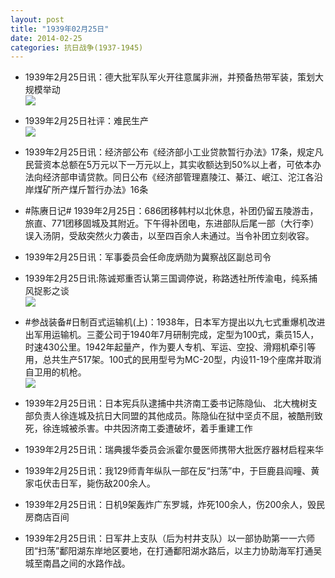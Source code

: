 ```yaml
---
layout: post
title: "1939年02月25日"
date: 2014-02-25
categories: 抗日战争(1937-1945)
---
```


<meta name="referrer" content="no-referrer" />

- 1939年2月25日讯：德大批军队军火开往意属非洲，并预备热带军装，策划大规模举动 <br/><img src="https://ww2.sinaimg.cn/large/aca367d8jw1edvzjv2pasj20590bcab6.jpg" />

- 1939年2月25日社评：难民生产 <br/><img src="https://ww2.sinaimg.cn/large/aca367d8jw1edvxtkc7rej20lw0ye7mj.jpg" />

- 1939年2月25日讯：经济部公布《经济部小工业贷款暂行办法》17条，规定凡民营资本总额在5万元以下一万元以上，其实收额达到50%以上者，可依本办法向经济部申请贷款。同日公布《经济部管理嘉陵江、綦江、岷江、沱江各沿岸煤矿所产煤斤暂行办法》16条 

- #陈赓日记# 1939年2月25日：686团移韩村以北休息，补团仍留五陵游击，旅直、771团移固城及其附近。下午得补团电，东进部队后尾一部（大行李）误入汤阴，受敌突然火力袭击，以至四百余人未通过。当令补团立刻收容。  

- 1939年2月25日讯：军事委员会任命庞炳勋为冀察战区副总司令 

- 1939年2月25日讯:陈诚郑重否认第三国调停说，称路透社所传渝电，纯系捕风捉影之谈 <br/><img src="https://ww1.sinaimg.cn/large/aca367d8jw1edvjy0sjd6j203e0gh753.jpg" />

- #参战装备#日制百式运输机(上)：1938年，日本军方提出以九七式重爆机改进出军用运输机。三菱公司于1940年7月研制完成，定型为100式，乘员15人，时速430公里。1942年起量产，作为要人专机、军运、空投、滑翔机牵引等用，总共生产517架。100式的民用型号为MC-20型，内设11-19个座席并取消自卫用的机枪。 <br/><img src="https://ww4.sinaimg.cn/large/aca367d8gw1edvjrx77bnj20c809awf4.jpg" />

- 1939年2月25日讯：日本宪兵队逮捕中共济南工委书记陈隐仙、 北大槐树支部负责人徐连城及抗日大同盟的其他成员。陈隐仙在狱中坚贞不屈，被酷刑致死，徐连城被杀害。中共因济南工委遭破坏，着手重建工作 

- 1939年2月25日讯：瑞典援华委员会派霍尔曼医师携带大批医疗器材启程来华 

- 1939年2月25日讯：我129师青年纵队一部在反“扫荡”中，于巨鹿县阎疃、黄家屯伏击日军，毙伤敌200余人。 

- 1939年2月25日讯：日机9架轰炸广东罗城，炸死100余人，伤200余人，毁民房商店百间 

- 1939年2月25日讯：日军井上支队（后为村井支队）以一部协助第一一六师团“扫荡”鄱阳湖东岸地区要地，在打通鄱阳湖水路后，以主力协助海军打通吴城至南昌之间的水路作战。 

